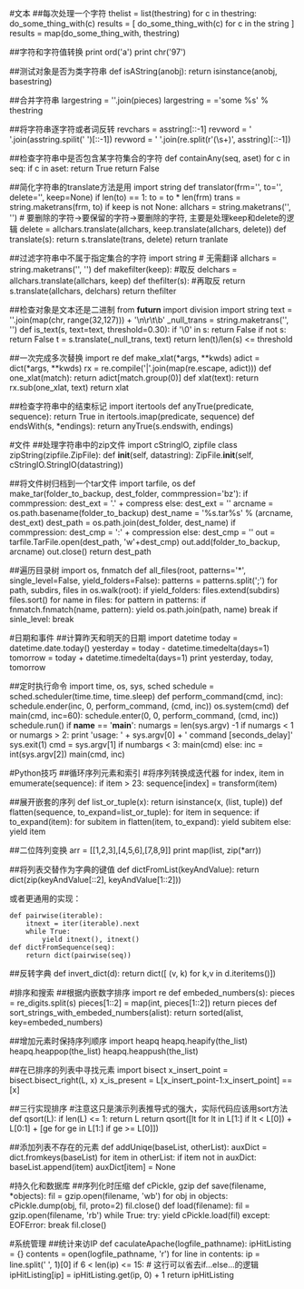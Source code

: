 #文本
##每次处理一个字符
    thelist = list(thestring)
    for c in thestring:
        do_some_thing_with(c)
    results = [ do_some_thing_with(c) for c in the string ]
    results = map(do_some_thing_with, thestring)

##字符和字符值转换
    print ord('a')
    print chr('97')

##测试对象是否为类字符串
    def isAString(anobj):
        return isinstance(anobj, basestring)

##合并字符串
    largestring = ''.join(pieces)
    largestring = ='some %s' % thestring

##将字符串逐字符或者词反转
    revchars = asstring[::-1]
    revword = ' '.join(asstring.spilit(' ')[::-1])
    revword = ' '.join(re.split(r'(\s+)', asstring)[::-1])

##检查字符串中是否包含某字符集合的字符
    def containAny(seq, aset)
        for c in seq:
            if c in aset: return True
        return False

##简化字符串的translate方法是用
    import string
    def translator(frm='', to='', delete='', keep=None)
        if len(to) == 1:
            to = to * len(frm)
        trans = string.maketrans(frm, to)
        if keep is not None:
            allchars = string.maketrans('', '')
            # 要删除的字符->要保留的字符->要删除的字符, 主要是处理keep和delete的逻辑
            delete = allchars.translate(allchars, keep.translate(allchars, delete))
        def translate(s):
            return s.translate(trans, delete)
        return tranlate

##过滤字符串中不属于指定集合的字符
    import string
    # 无需翻译
    allchars = string.maketrans('', '')
    def makefilter(keep):
        #取反
        delchars = allchars.translate(allchars, keep)
        def thefilter(s):
            #再取反
            return s.translate(allchars, delchars)
        return thefilter

##检查对象是文本还是二进制
    from __futurn__ import division
    import string
    text = ''.join(map(chr, range(32,127))) + '\n\r\t\b'
    _null_trans = string.maketrans('', '')
    def is_text(s, text=text, threshold=0.30):
        if '\0' in s:
            return False
        if not s:
            return False
        t = s.translate(_null_trans, text)
        return len(t)/len(s) <= threshold

##一次完成多次替换
    import re
    def make_xlat(\*args, **kwds)
        adict = dict(\*args, **kwds)
        rx = re.compile('|'.join(map(re.escape, adict)))
        def one_xlat(match):
            return adict[match.group(0)]
        def xlat(text):
            return rx.sub(one_xlat, text)
        return xlat

##检查字符串中的结束标记
    import itertools
    def anyTrue(predicate, sequence):
        return True in itertools.imap(predicate, sequence)
    def endsWith(s, *endings):
        return anyTrue(s.endswith, endings)

#文件
##处理字符串中的zip文件
    import cStringIO, zipfile
    class zipString(zipfile.ZipFile):
        def __init__(self, datastring):
            ZipFile.__init__(self, cStringIO.StringIO(datastring))

##将文件树归档到一个tar文件
    import tarfile, os
    def make_tar(folder_to_backup, dest_folder, commpression='bz'):
        if commpression:
            dest_ext = '.' + compress
        else:
            dest_ext = ''
        arcname = os.path.basename(folder_to_backup)
        dest_name = '%s.tar%s' % (arcname, dest_ext)
        dest_path = os.path.join(dest_folder, dest_name)
        if commpression:
            dest_cmp = ':' + compression
        else:
            dest_cmp = ''
        out = tarfile.TarFile.open(dest_path, 'w'+dest_cmp)
        out.add(folder_to_backup, arcname)
        out.close()
        return dest_path

##遍历目录树
    import os, fnmatch
    def all_files(root, patterns='*', single_level=False, yield_folders=False):
        patterns = patterns.split(';')
        for path, subdirs, files in os.walk(root):
            if yield_folders:
                files.extend(subdirs)
            files.sort()
            for name in files:
                for pattern in patterns:
                    if fnmatch.fnmatch(name, pattern):
                        yield os.path.join(path, name)
                        break
            if sinle_level:
                break

#日期和事件
##计算昨天和明天的日期
    import datetime
    today = datetime.date.today()
    yesterday = today - datetime.timedelta(days=1)
    tomorrow = today + datetime.timedelta(days=1)
    print yesterday, today, tomorrow

##定时执行命令
    import time, os, sys, sched
    schedule = sched.scheduler(time.time, time.sleep)
    def perform_command(cmd, inc):
        schedule.ender(inc, 0, perform_command, (cmd, inc))
        os.system(cmd)
    def main(cmd, inc=60):
        schedule.enter(0, 0, perform_command, (cmd, inc))
        schedule.run()
    if __name__ == '__main__':
        numargs = len(sys.argv) -1
        if numargs < 1 or numargs > 2:
            print 'usage: ' +  sys.argv[0] + ' command [seconds_delay]'
            sys.exit(1)
        cmd = sys.argv[1]
        if numbargs < 3:
            main(cmd)
        else:
            inc = int(sys.argv[2])
            main(cmd, inc)

#Python技巧
##循环序列元素和索引
    #将序列转换成迭代器
    for index, item in emumerate(sequence):
        if item > 23:
            sequence[index] = transform(item)

##展开嵌套的序列
    def list_or_tuple(x):
        return isinstance(x, (list, tuple))
    def flatten(sequence, to_expand=list_or_tuple):
        for item in sequence:
            if to_expand(item):
                for subitem in flatten(item, to_expand):
                    yield subitem
            else:
                yield item

##二位阵列变换
    arr = [[1,2,3],[4,5,6],[7,8,9]]
    print map(list, zip(\*arr))

##将列表交替作为字典的键值
    def dictFromList(keyAndValue):
        return dict(zip(keyAndValue[::2], keyAndValue[1::2]))

或者更通用的实现：

    def pairwise(iterable):
        itnext = iter(iterable).next
        while True:
            yield itnext(), itnext()
    def dictFromSequence(seq):
        return dict(pairwise(seq))

##反转字典
    def invert_dict(d):
        return dict([ (v, k) for k,v in d.iteritems()])

#排序和搜索
##根据内嵌数字排序
    import re
    def embeded_numbers(s):
        pieces = re_digits.split(s)
        pieces[1::2] = map(int, pieces[1::2])
        return pieces
    def sort_strings_with_embeded_numbers(alist):
        return sorted(alist, key=embeded_numbers)

##增加元素时保持序列顺序
    import heapq
    heapq.heapify(the_list)
    heapq.heappop(the_list)
    heapq.heappush(the_list)

##在已排序的列表中寻找元素
    import bisect
    x_insert_point = bisect.bisect_right(L, x)
    x_is_present = L[x_insert_point-1:x_insert_point] == [x]

##三行实现排序
    #注意这只是演示列表推导式的强大，实际代码应该用sort方法
    def qsort(L):
        if len(L) <= 1: return L
    return qsort([lt for lt in L[1:] if lt < L[0]) + L[0:1] + [ge for ge in L[1:] if ge >= L[0]])

##添加列表不存在的元素
    def addUniqe(baseList, otherList):
        auxDict = dict.fromkeys(baseList)
        for item in otherList:
            if item not in auxDict:
                baseList.append(item)
                auxDict[item] = None

#持久化和数据库
##序列化时压缩
    def cPickle, gzip
    def save(filename, *objects):
        fil = gzip.open(filename, 'wb')
        for obj in objects: cPickle.dump(obj, fil, proto=2)
        fil.close()
    def load(filename):
        fil = gzip.open(filename, 'rb')
        while True:
            try: yield cPickle.load(fil)
            except: EOFError: break
        fil.close()

#系统管理
##统计来访IP
    def caculateApache(logfile_pathname):
        ipHitListing = {}
        contents = open(logfile_pathname, 'r')
        for line in contents:
            ip = line.split(' ', 1)[0]
            if 6 < len(ip) <= 15:
                # 这行可以省去if...else...的逻辑
                ipHitListing[ip] = ipHitListing.get(ip, 0) + 1
        return ipHitListing
